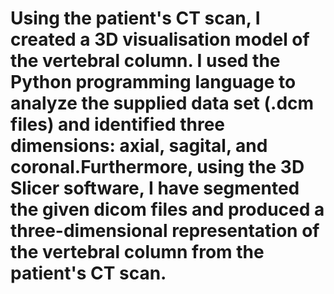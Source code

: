 # Using the patient's CT scan, I created a 3D visualisation model of the vertebral column. I used the Python programming language to analyze the supplied data set (.dcm files) and identified three dimensions: axial, sagital, and coronal.Furthermore, using the 3D Slicer software, I have segmented the given dicom files and produced a three-dimensional representation of the vertebral column from the patient's CT scan. 
